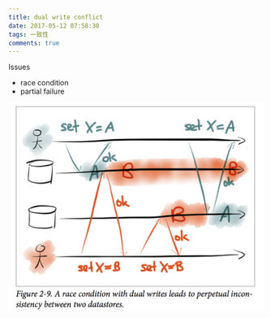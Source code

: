 ```yaml
---
title: dual write conflict
date: 2017-05-12 07:58:30
tags: 一致性
comments: true
---
```


Issues
- race condition
- partial failure

![conflicts](https://github.com/funkygao/blogassets/blob/master/img/dual-write.png?raw=true)
